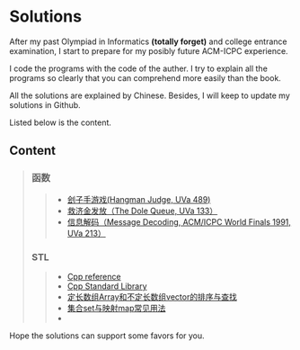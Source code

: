 # Solutions
After my past Olympiad in Informatics **(totally forget)** and college entrance examination, I start to prepare for my posibly future ACM-ICPC experience. 

I code the programs with the code of the auther. I try to explain all the programs so clearly that you can comprehend more easily than the book.

All the solutions are explained by Chinese. Besides, I will keep to update my solutions in Github. 

Listed below is the content.

## Content
> ### 函数
> > * [刽子手游戏(Hangman Judge, UVa 489)](tests/UVa%20489%20%E5%88%BD%E5%AD%90%E6%89%8B%E6%B8%B8%E6%88%8F.md)
> > * [救济金发放（The Dole Queue, UVa 133）](tests/UVa%20133%20%E6%95%91%E6%B5%8E%E9%87%91%E5%8F%91%E6%94%BE.md)
> > * [信息解码（Message Decoding, ACM/ICPC World Finals 1991, UVa 213）](tests/UVa%20213%20信息解码.md)
> ### STL
> > * [Cpp reference](https://en.cppreference.com/w/cpp)
> > * [Cpp Standard Library](https://en.cppreference.com/w/cpp/header)
> > * [定长数组Array和不定长数组vector的排序与查找](tests/定长数组Array和不定长数组vector的排序与查找.md)
> > * [集合set与映射map常见用法](tests/集合set与映射map常见用法.md)
> > * 

Hope the solutions can support some favors for you.
